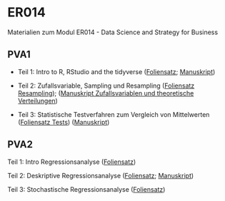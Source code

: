 # ER014
Materialien zum Modul ER014 - Data Science and Strategy for Business


## PVA1

* Teil 1: Intro to R, RStudio and the tidyverse ([Foliensatz](https://FFHS-EconomicResearch.github.io/ER014/Rmd-qmd/PVA1/01_Intro_R_tidy.html#1); [Manuskript](https://FFHS-EconomicResearch.github.io/ER014/Rmd-qmd/PVA1/01_DatenprojekteR.html#1))

* Teil 2: Zufallsvariable, Sampling und Resampling ([Foliensatz Resampling](https://FFHS-EconomicResearch.github.io/ER014/Rmd-qmd/PVA1/02_Sampling_slides.html)); ([Manuskript Zufallsvariablen und theoretische Verteilungen](https://FFHS-EconomicResearch.github.io/ER014/Rmd-qmd/PVA1/02_Zufallsvariablen.html))

* Teil 3: Statistische Testverfahren zum Vergleich von Mittelwerten ([Foliensatz Tests](https://FFHS-EconomicResearch.github.io/ER014/Rmd-qmd/PVA1/03_Testing_slides.html)) ([Manuskript](https://FFHS-EconomicResearch.github.io/ER014/Rmd-qmd/PVA1/03_Tests.html#1))

## PVA2

Teil 1: Intro Regressionsanalyse  ([Foliensatz](https://FFHS-EconomicResearch.github.io/ER014/Rmd-qmd/PVA2/01_IntroRegression_slides.html#1))

Teil 2: Deskriptive Regressionsanalyse  ([Foliensatz](https://FFHS-EconomicResearch.github.io/ER014/Rmd-qmd/PVA2/02_DescriptiveRegression.html#1); [Manuskript](https://FFHS-EconomicResearch.github.io/ER014/Rmd-qmd/PVA2/02_Intro_SimpleRegression.html))

Teil 3: Stochastische Regressionsanalyse  ([Foliensatz](https://FFHS-EconomicResearch.github.io/ER014/Rmd-qmd/PVA2/03_InferenceRegression_.html#1))
